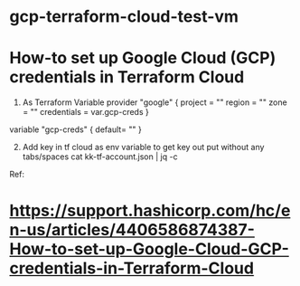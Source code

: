 # gcp-terraform-cloud-test-vm
# How-to set up Google Cloud (GCP) credentials in Terraform Cloud

1. As Terraform Variable
provider "google" {
  project     = "<YOUR PROJECT>"
  region  = "<YOUR REGION>"
  zone    = "<YOUR ZONE>"
  credentials = var.gcp-creds
}


variable "gcp-creds" {
default= ""
}
  
2. Add key in tf cloud as env variable 
   to get key out put without any tabs/spaces
 cat kk-tf-account.json | jq -c



Ref: 
# https://support.hashicorp.com/hc/en-us/articles/4406586874387-How-to-set-up-Google-Cloud-GCP-credentials-in-Terraform-Cloud
